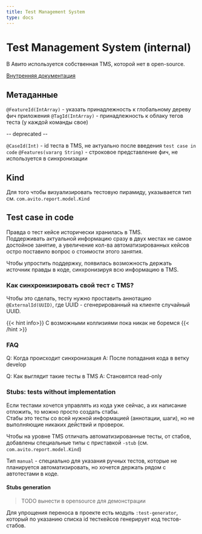 ```yaml
---
title: Test Management System
type: docs
---
```


# Test Management System (internal)

В Авито используется собственная TMS, которой нет в open-source.

[Внутренняя документация](http://links.k.avito.ru/h)

## Метаданные

`@FeatureId(IntArray)` - указать принадлежность к глобальному дереву фич приложения
`@TagId(IntArray)` - принадлежность к облаку тегов теста (у каждой команды свое)

-- deprecated --

`@CaseId(Int)` - id теста в TMS, не актуально после введения `test case in code`
`@Features(vararg String)` - строковое представление фич, не используется в синхронизации 

## Kind

Для того чтобы визуализировать тестовую пирамиду, указывается тип см. `com.avito.report.model.Kind`

## Test case in code

Правда о тест кейсе исторически хранилась в TMS. \
Поддерживать актуальной информацию сразу в двух местах не самое достойное занятие, а увеличение кол-ва автоматизированных
кейсов остро поставило вопрос о стоимости этого занятия.

Чтобы упростить поддержку, появилась возможность держать источник правды в коде, синхронизируя всю информацию в TMS.

### Как синхронизировать свой тест с TMS?

Чтобы это сделать, тесту нужно проставить аннотацию `@ExternalId(UUID)`, где UUID - сгенерированный на клиенте случайный UUID.

{{< hint info>}}
С возможными коллизиями пока никак не боремся
{{< /hint >}}

### FAQ

Q: Когда происходит синхронизация
A: После попадания кода в ветку develop

Q: Как выглядит такие тесты в TMS
A: Становятся read-only

### Stubs: tests without implementation

Если тестами хочется управлять из кода уже сейчас, а их написание отложить, то можно просто создать стабы. \
Стабы это тесты со всей нужной информацией (аннотации, шаги), но не выполняющие никаких действий и проверок.

Чтобы на уровне TMS отличать автоматизированные тесты, от стабов, добавлены специальные типы с приставкой `-stub`
(см. `com.avito.report.model.Kind`)

Тип `manual` - специально для указания ручных тестов, которые не планируется автоматизировать,
но хочется держать рядом с автотестами в коде.

#### Stubs generation

> TODO вынести в opensource для демонстрации

Для упрощения переноса в проекте есть модуль `:test-generator`, который по указанию списка id тесткейсов генерирует код тестов-стабов.

